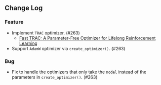 ## Change Log

### Feature

* Implement `TRAC` optimizer. (#263)
    * [Fast TRAC: A Parameter-Free Optimizer for Lifelong Reinforcement Learning](https://arxiv.org/abs/2405.16642)
* Support `AdamW` optimizer via `create_optimizer()`. (#263)

### Bug

* Fix to handle the optimizers that only take the `model` instead of the parameters in `create_optimizer()`. (#263)
